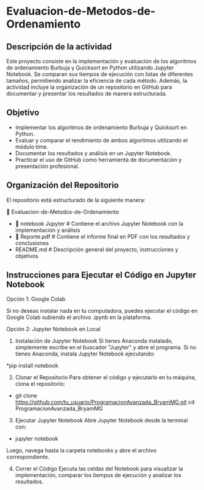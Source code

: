 # Evaluacion-de-Metodos-de-Ordenamiento

## Descripción de la actividad
Este proyecto consiste en la implementación y evaluación de los algoritmos de ordenamiento Burbuja y Quicksort en Python utilizando Jupyter Notebook. Se comparan sus tiempos de ejecución con listas de diferentes tamaños, permitiendo analizar la eficiencia de cada método. Además, la actividad incluye la organización de un repositorio en GitHub para documentar y presentar los resultados de manera estructurada.

## Objetivo
* Implementar los algoritmos de ordenamiento Burbuja y Quicksort en Python.
* Evaluar y comparar el rendimiento de ambos algoritmos utilizando el módulo time.
* Documentar los resultados y análisis en un Jupyter Notebook.
* Practicar el uso de GitHub como herramienta de documentación y presentación profesional.

## Organización del Repositorio

El repositorio está estructurado de la siguiente manera:

📂 Evaluacion-de-Metodos-de-Ordenamiento
* 📂 notebook Jupyter   # Contiene el archivo Jupyter Notebook con la implementación y análisis
* 📂 Reporte.pdf   # Contiene el informe final en PDF con los resultados y conclusiones
* README.md      # Descripción general del proyecto, instrucciones y objetivos

## Instrucciones para Ejecutar el Código en Jupyter Notebook

Opción 1: Google Colab

Si no deseas instalar nada en tu computadora, puedes ejecutar el código en Google Colab subiendo el archivo .ipynb en la plataforma.

Opción 2: Jupyter Notebook en Local

1. Instalación de Jupyter Notebook
Si tienes Anaconda instalado, simplemente escribe en el buscador "Jupyter" y abre el programa.
Si no tienes Anaconda, instala Jupyter Notebook ejecutando:

*pip install notebook

2. Clonar el Repositorio
Para obtener el código y ejecutarlo en tu máquina, clona el repositorio:

* git clone https://github.com/tu_usuario/ProgramacionAvanzada_BryamMG.git
cd ProgramacionAvanzada_BryamMG

3. Ejecutar Jupyter Notebook
Abre Jupyter Notebook desde la terminal con:

* jupyter notebook

Luego, navega hasta la carpeta notebooks y abre el archivo correspondiente.

4. Correr el Código
Ejecuta las celdas del Notebook para visualizar la implementación, comparar los tiempos de ejecución y analizar los resultados.
